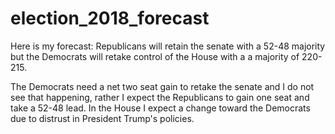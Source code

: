 # election_2018_forecast

Here is my forecast: Republicans will retain the senate with a 52-48 majority but the Democrats will retake control of the House with a a majority of 220-215. 

The Democrats need a net two seat gain to retake the senate and I do not see that happening, rather I expect the Republicans to gain one seat and take a 52-48 lead. In the House I expect a change toward the Democrats due to distrust in President Trump's policies. 
